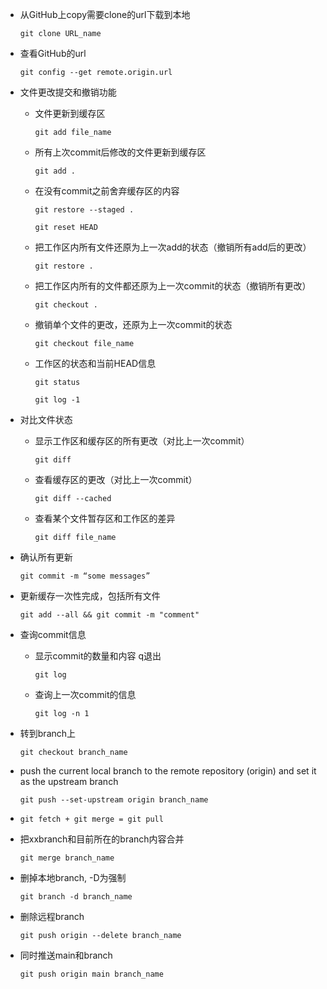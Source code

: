 - 从GitHub上copy需要clone的url下载到本地
  ```
  git clone URL_name
  ```
- 查看GitHub的url
  ```
  git config --get remote.origin.url
  ```
- 文件更改提交和撤销功能
  - 文件更新到缓存区
    ```
    git add file_name
    ```
  - 所有上次commit后修改的文件更新到缓存区
    ```
    git add .
    ```
  - 在没有commit之前舍弃缓存区的内容
    ```
    git restore --staged .
    ```
    ```
    git reset HEAD
    ```  
  - 把工作区内所有文件还原为上一次add的状态（撤销所有add后的更改）
    ```
    git restore .
    ```
  - 把工作区内所有的文件都还原为上一次commit的状态（撤销所有更改）
    ```
    git checkout .
    ```  
  - 撤销单个文件的更改，还原为上一次commit的状态
    ``` 
    git checkout file_name
    ```  
  - 工作区的状态和当前HEAD信息
    ```
    git status
    ```  
    ```
    git log -1
    ```
- 对比文件状态
  - 显示工作区和缓存区的所有更改（对比上一次commit）
    ```
    git diff
    ```
  - 查看缓存区的更改（对比上一次commit）
    ```
    git diff --cached
    ```
  - 查看某个文件暂存区和工作区的差异
    ```
    git diff file_name
    ```



- 确认所有更新
  ```
  git commit -m “some messages”
  ```
- 更新缓存一次性完成，包括所有文件
  ```
  git add --all && git commit -m "comment"
  ```
- 查询commit信息
    - 显示commit的数量和内容 q退出
      ```
      git log
      ```
    - 查询上一次commit的信息
      ```
      git log -n 1
      ```  
- 转到branch上
  ```
  git checkout branch_name
  ```
- push the current local branch to the remote repository (origin) and set it as the upstream branch
  ```
  git push --set-upstream origin branch_name
  ```
- 
  ```
  git fetch + git merge = git pull
  ```
- 把xxbranch和目前所在的branch内容合并
  ```
  git merge branch_name
  ```

- 删掉本地branch, -D为强制
  ```
  git branch -d branch_name
  ```
- 删除远程branch
  ```
  git push origin --delete branch_name
  ```
- 同时推送main和branch
  ```
  git push origin main branch_name
  ```

